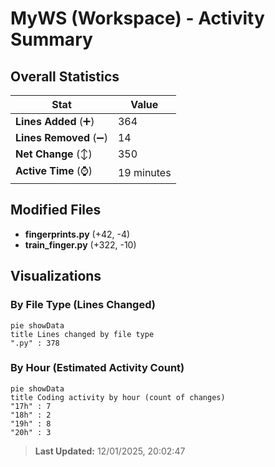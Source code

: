 # MyWS (Workspace) - Activity Summary 

## Overall Statistics

| Stat                   | Value                                                             |
| ---------------------- | ----------------------------------------------------------------- |
| **Lines Added** (➕)   | 364                                          |
| **Lines Removed** (➖) | 14                                        |
| **Net Change** (↕)    | 350                |
| **Active Time** (⌚)   | 19 minutes |


## Modified Files
- **fingerprints.py** (+42, -4)
- **train_finger.py** (+322, -10)

## Visualizations

### By File Type (Lines Changed)

```mermaid
pie showData
title Lines changed by file type
".py" : 378
```

### By Hour (Estimated Activity Count)

```mermaid
pie showData
title Coding activity by hour (count of changes)
"17h" : 7
"18h" : 2
"19h" : 8
"20h" : 3
```


> **Last Updated:** 12/01/2025, 20:02:47